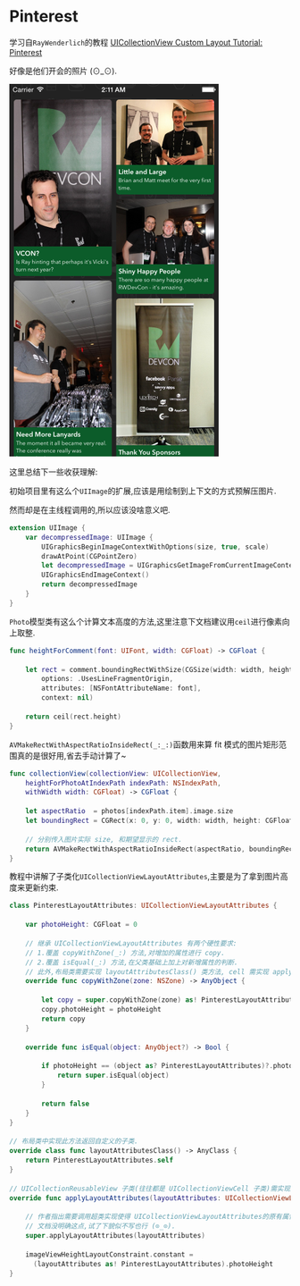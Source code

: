 # Pinterest

学习自`RayWenderlich`的教程 
[UICollectionView Custom Layout Tutorial: Pinterest](http://www.raywenderlich.com/107439/uicollectionview-custom-layout-tutorial-pinterest)

好像是他们开会的照片 (⊙_⊙).

![](Screenshot/QQ20150827-1%402x.png)

这里总结下一些收获理解:

初始项目里有这么个`UIImage`的扩展,应该是用绘制到上下文的方式预解压图片.

然而却是在主线程调用的,所以应该没啥意义吧.

```swift
extension UIImage {
    var decompressedImage: UIImage {
        UIGraphicsBeginImageContextWithOptions(size, true, scale)
        drawAtPoint(CGPointZero)
        let decompressedImage = UIGraphicsGetImageFromCurrentImageContext()
        UIGraphicsEndImageContext()
        return decompressedImage
    }
}
```

`Photo`模型类有这么个计算文本高度的方法,这里注意下文档建议用`ceil`进行像素向上取整.

```swift
func heightForComment(font: UIFont, width: CGFloat) -> CGFloat {

    let rect = comment.boundingRectWithSize(CGSize(width: width, height: CGFloat.max),
        options: .UsesLineFragmentOrigin, 
        attributes: [NSFontAttributeName: font], 
        context: nil)

    return ceil(rect.height) 
}
```

`AVMakeRectWithAspectRatioInsideRect(_:_:)`函数用来算 fit 模式的图片矩形范围真的是很好用,省去手动计算了~

```swift
func collectionView(collectionView: UICollectionView,
    heightForPhotoAtIndexPath indexPath: NSIndexPath, 
    withWidth width: CGFloat) -> CGFloat {

    let aspectRatio  = photos[indexPath.item].image.size
    let boundingRect = CGRect(x: 0, y: 0, width: width, height: CGFloat.max)

    // 分别传入图片实际 size, 和期望显示的 rect.
    return AVMakeRectWithAspectRatioInsideRect(aspectRatio, boundingRect).height 
}
```

教程中讲解了子类化`UICollectionViewLayoutAttributes`,主要是为了拿到图片高度来更新约束.

```swift
class PinterestLayoutAttributes: UICollectionViewLayoutAttributes {

    var photoHeight: CGFloat = 0

    // 继承 UICollectionViewLayoutAttributes 有两个硬性要求:
    // 1.覆盖 copyWithZone(_:) 方法,对增加的属性进行 copy.
    // 2.覆盖 isEqual(_:) 方法,在父类基础上加上对新增属性的判断.
    // 此外,布局类需要实现 layoutAttributesClass() 类方法, cell 需实现 applyLayoutAttributes(_:) 方法.
    override func copyWithZone(zone: NSZone) -> AnyObject {

        let copy = super.copyWithZone(zone) as! PinterestLayoutAttributes
        copy.photoHeight = photoHeight
        return copy
    }

    override func isEqual(object: AnyObject?) -> Bool {

        if photoHeight == (object as? PinterestLayoutAttributes)?.photoHeight {
            return super.isEqual(object)
        }

        return false
    }
}

// 布局类中实现此方法返回自定义的子类.
override class func layoutAttributesClass() -> AnyClass {
    return PinterestLayoutAttributes.self
}

// UICollectionReusableView 子类(往往都是 UICollectionViewCell 子类)需实现此方法.
override func applyLayoutAttributes(layoutAttributes: UICollectionViewLayoutAttributes!) {

    // 作者指出需要调用超类实现使得 UICollectionViewLayoutAttributes的原有属性得以应用.
    // 文档没明确这点,试了下貌似不写也行 (⊙_⊙).
    super.applyLayoutAttributes(layoutAttributes) 

    imageViewHeightLayoutConstraint.constant = 
      (layoutAttributes as! PinterestLayoutAttributes).photoHeight
}
```
